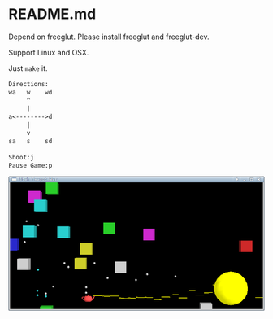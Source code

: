 README.md
=========

Depend on freeglut. Please install freeglut and freeglut-dev.

Support Linux and OSX.

Just `make` it.

```
Directions:
wa   w    wd
     ^
     |
a<-------->d
     |
     v
sa   s    sd

Shoot:j
Pause Game:p
```

<img src="https://raw.githubusercontent.com/leosongwei/utah_teapot_war/master/utw.png" />
